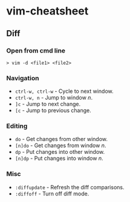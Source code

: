# vim-cheatsheet

## Diff

### Open from cmd line

```
> vim -d <file1> <file2>
```

### Navigation

* `ctrl-w, ctrl-w` - Cycle to next window.
* `ctrl-w, n` - Jump to window *n*.
* `]c` - Jump to next change.
* `[c` - Jump to previous change.

### Editing

* `do` - Get changes from other window.
* `[n]do` - Get changes from window *n*.
* `dp` - Put changes into other window.
* `[n]dp` - Put changes into window *n*.

### Misc

* `:diffupdate` - Refresh the diff comparisons.
* `:diffoff` - Turn off diff mode.
